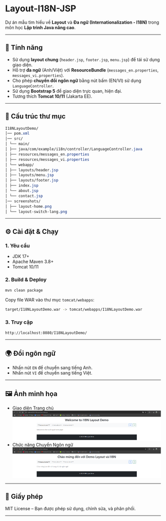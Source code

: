 # Layout-I18N-JSP

Dự án mẫu tìm hiểu về **Layout** và **Đa ngữ (Internationalization - I18N)** trong môn học **Lập trình Java nâng cao**.

---

## 🚀 Tính năng

- Sử dụng **layout chung** (`header.jsp`, `footer.jsp`, `menu.jsp`) để tái sử dụng giao diện.
- Hỗ trợ **đa ngữ** (Anh/Việt) với **ResourceBundle** (`messages_en.properties`, `messages_vi.properties`).
- Cho phép **chuyển đổi ngôn ngữ** bằng nút bấm (EN/VI) sử dụng `LanguageController`.
- Sử dụng **Bootstrap 5** để giao diện trực quan, hiện đại.
- Tương thích **Tomcat 10/11** (Jakarta EE).

---

## 📂 Cấu trúc thư mục

```css
I18NLayoutDemo/
│── pom.xml
│── src/
│ └── main/
│ ├── java/com/example/i18n/controller/LanguageController.java
│ ├── resources/messages_en.properties
│ ├── resources/messages_vi.properties
│ └── webapp/
│ ├── layouts/header.jsp
│ ├── layouts/menu.jsp
│ ├── layouts/footer.jsp
│ ├── index.jsp
│ └── about.jsp
│ └── contact.jsp
│── screenshots/
│ ├── layout-home.png
│ └── layout-switch-lang.png
```

---

## ⚙️ Cài đặt & Chạy

### 1. Yêu cầu
- JDK 17+
- Apache Maven 3.8+
- Tomcat 10/11

### 2. Build & Deploy
```bash
mvn clean package
```
Copy file WAR vào thư mục `tomcat/webapps`:
```bash
target/I18NLayoutDemo.war -> tomcat/webapps/I18NLayoutDemo.war
```

### 3. Truy cập
```arduino
http://localhost:8080/I18NLayoutDemo/
```

---

## 🌍 Đổi ngôn ngữ
- Nhấn nút `EN` để chuyển sang tiếng Anh.
- Nhấn nút `VI` để chuyển sang tiếng Việt.

---

## 🖼 Ảnh minh họa
- Giao diện Trang chủ<br>
![Home](screenshots/layout-home.png)
- Chức năng Chuyển Ngôn ngữ<br>
![Switch Lang](screenshots/layout-switch-lang.png)

---

## 📜 Giấy phép
MIT License – Bạn được phép sử dụng, chỉnh sửa, và phân phối.

---
